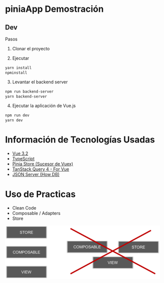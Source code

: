 # piniaApp Demostración

## Dev
Pasos

1. Clonar el proyecto

2. Ejecutar 
```
yarn install
npminstall 
```

3. Levantar el backend server
```
npm run backend-server
yarn backend-server
```

4. Ejecutar la aplicación de Vue.js
```
npm run dev
yarn dev
```

# Información de Tecnologías Usadas

- <a href="https://vuejs.org/">Vue 3.2</a>
- <a href="https://www.typescriptlang.org/">TypeScript</a>
- <a href="https://pinia.vuejs.org/">Pinia Store (Sucesor de Vuex)</a>
- <a href="https://tanstack.com/">TanStack Query 4 - For Vue</a>
- <a href="https://www.npmjs.com/package/json-server/">JSON Server (How DB)</a>

# Uso de Practicas

- Clean Code
- Composable / Adapters
- Store

![Image text](https://raw.githubusercontent.com/jhojannnorena/vuejs-tanstack/main/src/assets/structure.png)